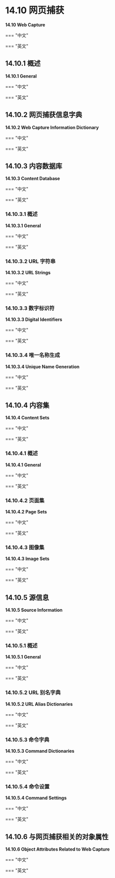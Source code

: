 # 14.10 网页捕获

**14.10 Web Capture**

=== "中文"

=== "英文"


## 14.10.1 概述

**14.10.1 General**

=== "中文"

=== "英文"


## 14.10.2 网页捕获信息字典

**14.10.2 Web Capture Information Dictionary**

=== "中文"

=== "英文"


## 14.10.3 内容数据库

**14.10.3 Content Database**

=== "中文"

=== "英文"


### 14.10.3.1 概述

**14.10.3.1 General**

=== "中文"

=== "英文"


### 14.10.3.2 URL 字符串

**14.10.3.2 URL Strings**

=== "中文"

=== "英文"


### 14.10.3.3 数字标识符

**14.10.3.3 Digital Identifiers**

=== "中文"

=== "英文"


### 14.10.3.4 唯一名称生成

**14.10.3.4 Unique Name Generation**

=== "中文"

=== "英文"


## 14.10.4 内容集

**14.10.4 Content Sets**

=== "中文"

=== "英文"


### 14.10.4.1 概述

**14.10.4.1 General**

=== "中文"

=== "英文"


### 14.10.4.2 页面集

**14.10.4.2 Page Sets**

=== "中文"

=== "英文"


### 14.10.4.3 图像集

**14.10.4.3 Image Sets**

=== "中文"

=== "英文"


## 14.10.5 源信息

**14.10.5 Source Information**

=== "中文"

=== "英文"


### 14.10.5.1 概述

**14.10.5.1 General**

=== "中文"

=== "英文"


### 14.10.5.2 URL 别名字典

**14.10.5.2 URL Alias Dictionaries**

=== "中文"

=== "英文"


### 14.10.5.3 命令字典

**14.10.5.3 Command Dictionaries**

=== "中文"

=== "英文"


### 14.10.5.4 命令设置

**14.10.5.4 Command Settings**

=== "中文"

=== "英文"


## 14.10.6 与网页捕获相关的对象属性

**14.10.6 Object Attributes Related to Web Capture**

=== "中文"

=== "英文"

